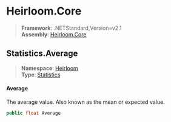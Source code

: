 # Heirloom.Core

> **Framework**: .NETStandard,Version=v2.1  
> **Assembly**: [Heirloom.Core][0]  

## Statistics.Average

> **Namespace**: [Heirloom][0]  
> **Type**: [Statistics][1]  

#### Average

The average value. Also known as the mean or expected value.

```cs
public float Average
```

[0]: ../../../Heirloom.Core.md
[1]: ../Statistics.md

